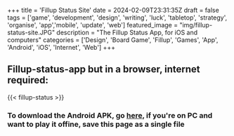 +++
title = 'Fillup Status Site'
date = 2024-02-09T23:31:35Z
draft = false
tags = ['game', 'development', 'design', 'writing', 'luck', 'tabletop', 'strategy', 'organise', 'app','mobile', 'update', 'web']
featured_image = "img/fillup-status-site.JPG"
description = "The Fillup Status App, for iOS and computers"
categories = ['Design', 'Board Game', 'Fillup', 'Games', 'App', 'Android', 'iOS', 'Internet', 'Web']
+++
## Fillup-status-app but in a browser, internet required:

{{< fillup-status >}}


### To download the Android APK, go [here](/posts/fillup-status-app-1.2), if you're on PC and want to play it offine, save this page as a single file

